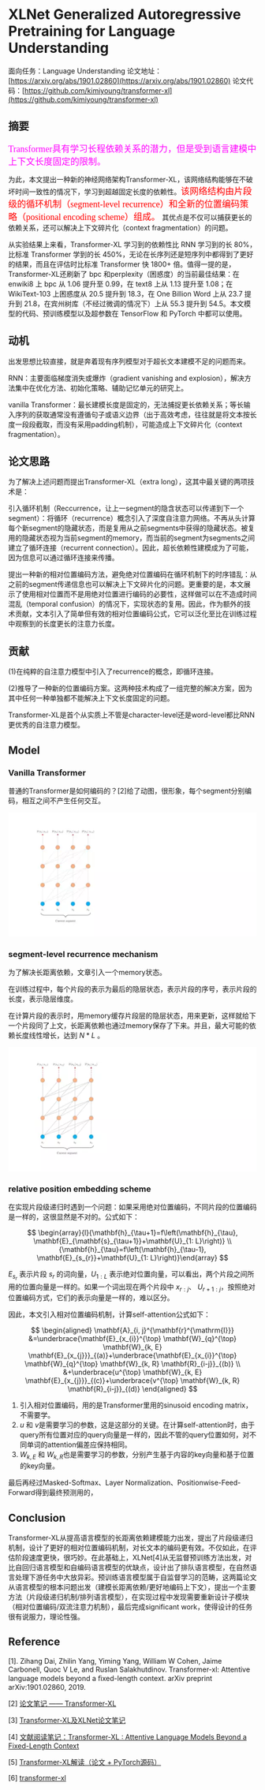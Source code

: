 # XLNet Generalized Autoregressive Pretraining for Language Understanding

面向任务：Language Understanding
论文地址：[https://arxiv.org/abs/1901.02860](https://arxiv.org/abs/1901.02860)
论文代码：[https://github.com/kimiyoung/transformer-xl](https://github.com/kimiyoung/transformer-xl)

## 摘要

<font color=#f0f size=4 face="黑体">Transformer具有学习长程依赖关系的潜力，但是受到语言建模中上下文长度固定的限制。</font> 

为此，本文提出一种新的神经网络架构Transformer-XL，该网络结构能够在不破坏时间一致性的情况下，学习到超越固定长度的依赖性。<font color=#f00 size=4 face="黑体">该网络结构由片段级的循环机制（segment-level recurrence）和全新的位置编码策略（positional encoding scheme）组成。</font> 其优点是不仅可以捕获更长的依赖关系，还可以解决上下文碎片化（context fragmentation）的问题。

从实验结果上来看，Transformer-XL 学习到的依赖性比 RNN 学习到的长 80%，比标准 Transformer 学到的长 450%，无论在长序列还是短序列中都得到了更好的结果，而且在评估时比标准 Transformer 快 1800+ 倍。值得一提的是，Transformer-XL还刷新了 bpc 和perplexity（困惑度）的当前最佳结果：在 enwiki8 上 bpc 从 1.06 提升至 0.99，在 text8 上从 1.13 提升至 1.08；在 WikiText-103 上困惑度从 20.5 提升到 18.3，在 One Billion Word 上从 23.7 提升到 21.8，在宾州树库（不经过微调的情况下）上从 55.3 提升到 54.5。本文模型的代码、预训练模型以及超参数在 TensorFlow 和 PyTorch 中都可以使用。

## 动机

出发思想比较直接，就是奔着现有序列模型对于超长文本建模不足的问题而来。

RNN：主要面临梯度消失或爆炸（gradient vanishing and explosion），解决方法集中在优化方法、初始化策略、辅助记忆单元的研究上。

vanilla Transformer：最长建模长度是固定的，无法捕捉更长依赖关系；等长输入序列的获取通常没有遵循句子或语义边界（出于高效考虑，往往就是将文本按长度一段段截取，而没有采用padding机制），可能造成上下文碎片化（context fragmentation）。

## 论文思路

为了解决上述问题而提出Transformer-XL（extra long），这其中最关键的两项技术是：

引入循环机制（Reccurrence，让上一segment的隐含状态可以传递到下一个segment）：将循环（recurrence）概念引入了深度自注意力网络。不再从头计算每个新segment的隐藏状态，而是复用从之前segments中获得的隐藏状态。被复用的隐藏状态视为当前segment的memory，而当前的segment为segments之间建立了循环连接（recurrent connection）。因此，超长依赖性建模成为了可能，因为信息可以通过循环连接来传播。

提出一种新的相对位置编码方法，避免绝对位置编码在循环机制下的时序错乱：从之前的segment传递信息也可以解决上下文碎片化的问题。更重要的是，本文展示了使用相对位置而不是用绝对位置进行编码的必要性，这样做可以在不造成时间混乱（temporal confusion）的情况下，实现状态的复用。因此，作为额外的技术贡献，文本引入了简单但有效的相对位置编码公式，它可以泛化至比在训练过程中观察到的长度更长的注意力长度。

## 贡献

(1)在纯粹的自注意力模型中引入了recurrence的概念，即循环连接。

(2)推导了一种新的位置编码方案。这两种技术构成了一组完整的解决方案，因为其中任何一种单独都不能解决上下文长度固定的问题。

Transformer-XL是首个从实质上不管是character-level还是word-level都比RNN更优秀的自注意力模型。

## Model 

### Vanilla Transformer

普通的Transformer是如何编码的？[2]给了动图，很形象，每个segment分别编码，相互之间不产生任何交互。

![](img/1.webp)

### segment-level recurrence mechanism

为了解决长距离依赖，文章引入一个memory状态。

在训练过程中，每个片段的表示为最后的隐层状态​，​表示片段的序号，​表示片段的长度，​表示隐层维度。

在计算​片段的表示时，用memory缓存​片段​层的隐层状态​，用来更新​，这样就给下一个片段同了上文，长距离依赖也通过memory保存了下来。并且，最大可能的依赖长度线性增长，达到 $N*L$ 。

![](img/2b.webp)

### relative position embedding scheme

在实现片段级递归时遇到一个问题：如果采用绝对位置编码，不同片段的位置编码是一样的，这很显然是不对的。公式如下：

$$
\begin{array}{l}{\mathbf{h}_{\tau+1}=f\left(\mathbf{h}_{\tau}, \mathbf{E}_{\mathbf{s}_{\tau+1}}+\mathbf{U}_{1: L}\right)} \\ {\mathbf{h}_{\tau}=f\left(\mathbf{h}_{\tau-1}, \mathbf{E}_{s_{r}}+\mathbf{U}_{1: L}\right)}\end{array}
$$

$E_{s_r}$ 表示片段 $s_r$ 的词向量，$U_{1:L}$ 表示绝对位置向量，可以看出，两个片段之间所用的位置向量是一样的。如果一个词出现在两个片段中 $x_{r:j}$ ​、 $U_{r+1:j}$ ​，按照绝对位置编码方式，它们的表示向量是一样的，难以区分。

因此，本文引入相对位置编码机制，计算self-attention公式如下：

$$
\begin{aligned} \mathbf{A}_{i, j}^{\mathbf{r}^{\mathrm{I}}} &=\underbrace{\mathbf{E}_{x_{i}}^{\top} \mathbf{W}_{q}^{\top} \mathbf{W}_{k, E} \mathbf{E}_{x_{j}}}_{(a)}+\underbrace{\mathbf{E}_{x_{i}}^{\top} \mathbf{W}_{q}^{\top} \mathbf{W}_{k, R} \mathbf{R}_{i-j}}_{(b)} \\ &+\underbrace{u^{\top} \mathbf{W}_{k, E} \mathbf{E}_{x_{j}}}_{(c)}+\underbrace{v^{\top} \mathbf{W}_{k, R} \mathbf{R}_{i-j}}_{(d)} \end{aligned}
$$

1. 引入相对位置编码​，用的是Transformer里用的sinusoid encoding matrix，不需要学。
​
1. $u$ 和 $v$ ​是需要学习的参数，这是这部分的关键。在计算self-attention时，由于query所有位置对应的query向量是一样的，因此不管的query位置如何，对不同单词的attention偏差应保持相同。
​ 
1. $W_{k,E}$ 和 $W_{k,R}$  ​也是需要学习的参数，分别产生基于内容的key向量和基于位置的key向量。

最后再经过Masked-Softmax、Layer Normalization、Positionwise-Feed-Forward得到最终预测用的​，


## Conclusion

Transformer-XL从提高语言模型的长距离依赖建模能力出发，提出了片段级递归机制，设计了更好的相对位置编码机制，对长文本的编码更有效。不仅如此，在评估阶段速度更快，很巧妙。在此基础上，XLNet[4]从无监督预训练方法出发，对比自回归语言模型和自编码语言模型的优缺点，设计出了排队语言模型，在自然语言处理下游任务中大放异彩。预训练语言模型属于自监督学习的范畴，这两篇论文从语言模型的根本问题出发（建模长距离依赖/更好地编码上下文），提出一个主要方法（片段级递归机制/排列语言模型），在实现过程中发现需要重新设计子模块（相对位置编码/双流注意力机制），最后完成significant work，使得设计的任务很有说服力，理论性强。

## Reference

[1]. Zihang Dai, Zhilin Yang, Yiming Yang, William W Cohen, Jaime Carbonell, Quoc V Le, and Ruslan Salakhutdinov. Transformer-xl: Attentive language models beyond a ﬁxed-length context. arXiv preprint arXiv:1901.02860, 2019.

[2] [论文笔记 —— Transformer-XL](https://zhuanlan.zhihu.com/p/70745925)

[3] [Transformer-XL及XLNet论文笔记](https://www.ramlinbird.com/2019/08/05/transformer-xl及xlnet论文笔记/)

[4] [文献阅读笔记：Transformer-XL : Attentive Language Models Beyond a Fixed-Length Context](https://blog.csdn.net/ljp1919/article/details/94577523)

[5] [Transformer-XL解读（论文 + PyTorch源码）](https://blog.csdn.net/magical_bubble/article/details/89060213)

[6] [transformer-xl](https://github.com/kimiyoung/transformer-xl/tree/master/tf)
